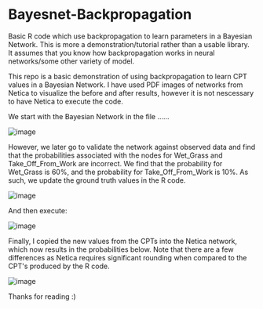 # Bayesnet-Backpropagation
Basic R code which use backpropagation to learn parameters in a Bayesian Network. This is more a demonstration/tutorial rather than a usable library. It assumes that you know how backpropagation works in neural networks/some other variety of model.

This repo is a basic demonstration of using backpropagation to learn CPT values in a Bayesian Network. I have used PDF images of networks from Netica to visualize the before and after results, however it is not nescessary to have Netica to execute the code.

We start with the Bayesian Network in the file ......

![image](https://user-images.githubusercontent.com/35029869/109891571-6d66c380-7cdd-11eb-8464-ac15d13d7fff.png)

However, we later go to validate the network against observed data and find that the probabilities associated with the nodes for Wet_Grass and Take_Off_From_Work are incorrect. We find that the probability for Wet_Grass is 60%, and the probability for Take_Off_From_Work is 10%. As such, we update the ground truth values in the R code.

![image](https://user-images.githubusercontent.com/35029869/109891824-df3f0d00-7cdd-11eb-9f25-5b6c3e6999b9.png)

And then execute:

![image](https://user-images.githubusercontent.com/35029869/109893396-b455b880-7cdf-11eb-9486-e3b546deea6a.png)

Finally, I copied the new values from the CPTs into the Netica network, which now results in the probabilities below. Note that there are a few differences as Netica requires significant rounding when compared to the CPT's produced by the R code.

![image](https://user-images.githubusercontent.com/35029869/109893611-11ea0500-7ce0-11eb-8c4b-c423480f6a9d.png)

Thanks for reading :)

